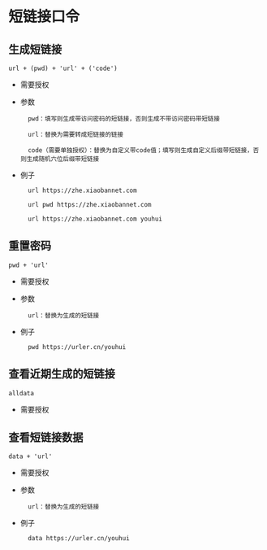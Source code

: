 # 短链接口令
## 生成短链接
    url + (pwd) + 'url' + ('code')

* 需要授权

* 参数

		pwd：填写则生成带访问密码的短链接，否则生成不带访问密码带短链接
		
		url：替换为需要转成短链接的链接
		
		code（需要单独授权）：替换为自定义带code值；填写则生成自定义后缀带短链接，否则生成随机六位后缀带短链接

* 例子

		url https://zhe.xiaobannet.com
		
		url pwd https://zhe.xiaobannet.com
		
		url https://zhe.xiaobannet.com youhui

## 重置密码
    pwd + 'url'

* 需要授权

* 参数

		url：替换为生成的短链接

* 例子

		pwd https://urler.cn/youhui

## 查看近期生成的短链接
    alldata

* 需要授权

## 查看短链接数据
    data + 'url'

* 需要授权

* 参数

		url：替换为生成的短链接

* 例子

		data https://urler.cn/youhui
